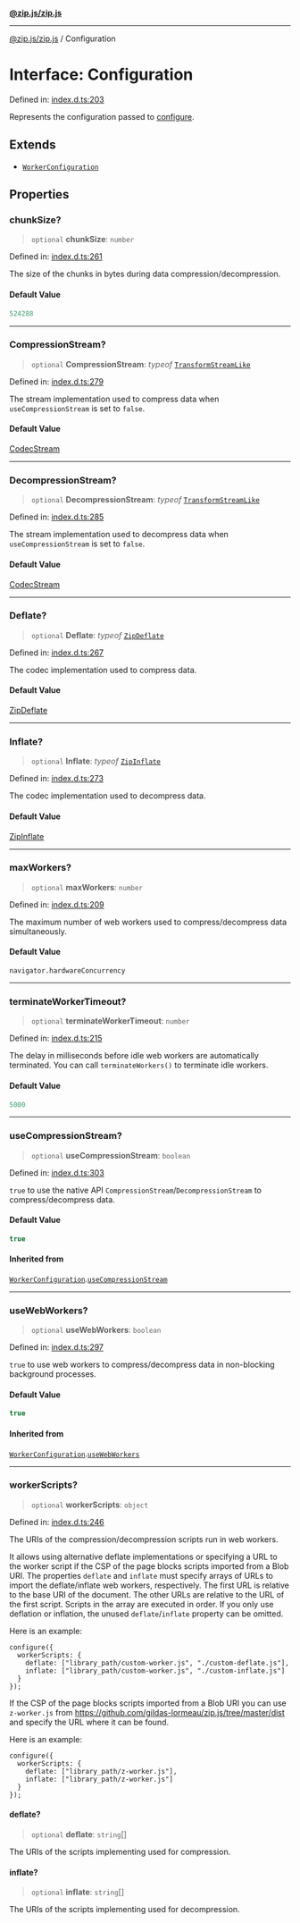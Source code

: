 [**@zip.js/zip.js**](../README.md)

***

[@zip.js/zip.js](../globals.md) / Configuration

# Interface: Configuration

Defined in: [index.d.ts:203](https://github.com/gildas-lormeau/zip.js/blob/a8683b5808f1a1fcac8b2988f79c4fbbc6b3e88f/index.d.ts#L203)

Represents the configuration passed to [configure](../functions/configure.md).

## Extends

- [`WorkerConfiguration`](WorkerConfiguration.md)

## Properties

### chunkSize?

> `optional` **chunkSize**: `number`

Defined in: [index.d.ts:261](https://github.com/gildas-lormeau/zip.js/blob/a8683b5808f1a1fcac8b2988f79c4fbbc6b3e88f/index.d.ts#L261)

The size of the chunks in bytes during data compression/decompression.

#### Default Value

```ts
524288
```

***

### CompressionStream?

> `optional` **CompressionStream**: *typeof* [`TransformStreamLike`](../classes/TransformStreamLike.md)

Defined in: [index.d.ts:279](https://github.com/gildas-lormeau/zip.js/blob/a8683b5808f1a1fcac8b2988f79c4fbbc6b3e88f/index.d.ts#L279)

The stream implementation used to compress data when `useCompressionStream` is set to `false`.

#### Default Value

[CodecStream](../classes/CodecStream.md)

***

### DecompressionStream?

> `optional` **DecompressionStream**: *typeof* [`TransformStreamLike`](../classes/TransformStreamLike.md)

Defined in: [index.d.ts:285](https://github.com/gildas-lormeau/zip.js/blob/a8683b5808f1a1fcac8b2988f79c4fbbc6b3e88f/index.d.ts#L285)

The stream implementation used to decompress data when `useCompressionStream` is set to `false`.

#### Default Value

[CodecStream](../classes/CodecStream.md)

***

### Deflate?

> `optional` **Deflate**: *typeof* [`ZipDeflate`](../classes/ZipDeflate.md)

Defined in: [index.d.ts:267](https://github.com/gildas-lormeau/zip.js/blob/a8683b5808f1a1fcac8b2988f79c4fbbc6b3e88f/index.d.ts#L267)

The codec implementation used to compress data.

#### Default Value

[ZipDeflate](../classes/ZipDeflate.md)

***

### Inflate?

> `optional` **Inflate**: *typeof* [`ZipInflate`](../classes/ZipInflate.md)

Defined in: [index.d.ts:273](https://github.com/gildas-lormeau/zip.js/blob/a8683b5808f1a1fcac8b2988f79c4fbbc6b3e88f/index.d.ts#L273)

The codec implementation used to decompress data.

#### Default Value

[ZipInflate](../classes/ZipInflate.md)

***

### maxWorkers?

> `optional` **maxWorkers**: `number`

Defined in: [index.d.ts:209](https://github.com/gildas-lormeau/zip.js/blob/a8683b5808f1a1fcac8b2988f79c4fbbc6b3e88f/index.d.ts#L209)

The maximum number of web workers used to compress/decompress data simultaneously.

#### Default Value

`navigator.hardwareConcurrency`

***

### terminateWorkerTimeout?

> `optional` **terminateWorkerTimeout**: `number`

Defined in: [index.d.ts:215](https://github.com/gildas-lormeau/zip.js/blob/a8683b5808f1a1fcac8b2988f79c4fbbc6b3e88f/index.d.ts#L215)

The delay in milliseconds before idle web workers are automatically terminated. You can call `terminateWorkers()` to terminate idle workers.

#### Default Value

```ts
5000
```

***

### useCompressionStream?

> `optional` **useCompressionStream**: `boolean`

Defined in: [index.d.ts:303](https://github.com/gildas-lormeau/zip.js/blob/a8683b5808f1a1fcac8b2988f79c4fbbc6b3e88f/index.d.ts#L303)

`true` to use the native API `CompressionStream`/`DecompressionStream` to compress/decompress data.

#### Default Value

```ts
true
```

#### Inherited from

[`WorkerConfiguration`](WorkerConfiguration.md).[`useCompressionStream`](WorkerConfiguration.md#usecompressionstream)

***

### useWebWorkers?

> `optional` **useWebWorkers**: `boolean`

Defined in: [index.d.ts:297](https://github.com/gildas-lormeau/zip.js/blob/a8683b5808f1a1fcac8b2988f79c4fbbc6b3e88f/index.d.ts#L297)

`true` to use web workers to compress/decompress data in non-blocking background processes.

#### Default Value

```ts
true
```

#### Inherited from

[`WorkerConfiguration`](WorkerConfiguration.md).[`useWebWorkers`](WorkerConfiguration.md#usewebworkers)

***

### workerScripts?

> `optional` **workerScripts**: `object`

Defined in: [index.d.ts:246](https://github.com/gildas-lormeau/zip.js/blob/a8683b5808f1a1fcac8b2988f79c4fbbc6b3e88f/index.d.ts#L246)

The URIs of the compression/decompression scripts run in web workers.

It allows using alternative deflate implementations or specifying a URL to the worker script if the CSP of the page blocks scripts imported from a Blob URI.
The properties `deflate` and `inflate` must specify arrays of URLs to import the deflate/inflate web workers, respectively.
The first URL is relative to the base URI of the document. The other URLs are relative to the URL of the first script. Scripts in the array are executed in order.
If you only use deflation or inflation, the unused `deflate`/`inflate` property can be omitted.

Here is an example:
```
configure({
  workerScripts: {
    deflate: ["library_path/custom-worker.js", "./custom-deflate.js"],
    inflate: ["library_path/custom-worker.js", "./custom-inflate.js"]
  }
});
```

If the CSP of the page blocks scripts imported from a Blob URI you can use `z-worker.js` from https://github.com/gildas-lormeau/zip.js/tree/master/dist and specify the URL where it can be found.

Here is an example:
```
configure({
  workerScripts: {
    deflate: ["library_path/z-worker.js"],
    inflate: ["library_path/z-worker.js"]
  }
});
```

#### deflate?

> `optional` **deflate**: `string`[]

The URIs of the scripts implementing used for compression.

#### inflate?

> `optional` **inflate**: `string`[]

The URIs of the scripts implementing used for decompression.
